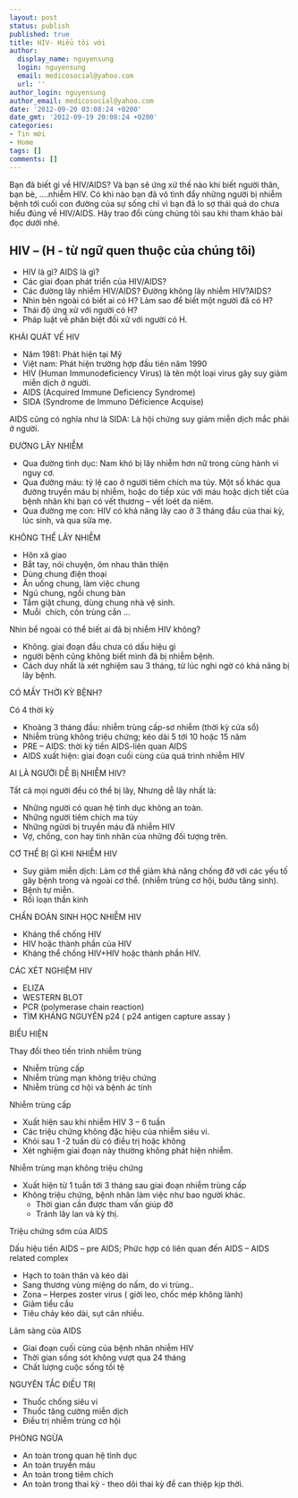 ```yaml
---
layout: post
status: publish
published: true
title: HIV- Hiểu tôi với
author:
  display_name: nguyensung
  login: nguyensung
  email: medicosocial@yahoo.com
  url: ''
author_login: nguyensung
author_email: medicosocial@yahoo.com
date: '2012-09-20 03:08:24 +0200'
date_gmt: '2012-09-19 20:08:24 +0200'
categories:
- Tin mới
- Home
tags: []
comments: []
---
```


Bạn đã biết gì về HIV/AIDS? Và bạn sẽ ứng xử thế nào khi biết người thân, bạn bè, ….nhiễm HIV. Có khi nào bạn đã vô tình đẩy những người bị nhiễm bệnh tới cuối con đường của sự sống chỉ vì bạn đã lo sợ thái quá do chưa hiểu đúng về HIV/AIDS. Hãy trao đổi cùng chúng tôi sau khi tham khảo bài đọc dưới nhé.

## HIV – (H - từ ngữ quen thuộc của chúng tôi)

- HIV là gì? AIDS là gì?
- Các giai đọan phát triển của HIV/AIDS?
- Các đường lây nhiểm HIV/AIDS? Đường không lây nhiễm HIV?AIDS?
- Nhìn bên ngoài có biết ai có H? Làm sao để biết một người đã có H?
- Thái độ ứng xử với người có H?
- Pháp luật về phân biệt đối xử với người có H.

KHÁI QUÁT VẾ HIV

- Năm 1981: Phát hiện tại Mỹ
- Việt nam: Phát hiện trường hợp đầu tiên năm 1990
- HIV (Human Immunodeficiency Virus) là tên một loại virus gây suy giảm miễn dịch ở người.
- AIDS (Acquired Immune Deficiency Syndrome)
- SIDA (Syndrome de Immuno Déficience Acquise)

AIDS cũng có nghĩa như là SIDA: Là hội chứng suy giảm miễn dịch mắc phải ở người.

ĐƯỜNG LÂY NHIỄM

- Qua đường tình dục: Nam khó bị lây nhiễm hơn nữ trong cùng hành vi nguy cơ.
- Qua đường máu: tỷ lệ cao ở người tiêm chích ma túy. Một số khác qua đường truyền máu bị nhiễm, hoặc do tiếp xúc với máu hoặc dịch tiết của bệnh nhân khi bạn có vết thương – vết loét da niêm.
- Qua đường mẹ con: HIV có khả năng lây cao ở 3 tháng đầu của thai kỳ, lúc sinh, và qua sữa mẹ.

KHÔNG THỂ LÂY NHIỄM

- Hôn xã giao
- Bắt tay, nói chuyện, ôm nhau thân thiện
- Dùng chung điện thoại
- Ăn uống chung, làm việc chung
- Ngủ chung, ngồi chung bàn
- Tắm giặt chung, dùng chung nhà vệ sinh.
- Muỗi  chích, côn trùng cắn …

Nhìn bề ngoài có thể biết ai đã bị nhiễm HIV không?

- Không. giai đoạn đầu chưa có dấu hiệu gì
- người bệnh cũng không biết mình đã bị nhiễm bệnh.
- Cách duy nhất là xét nghiệm sau 3 tháng, từ lúc nghi ngờ có khả năng bị lây bệnh. 

CÓ MẤY THỜI KỲ BỆNH?

Có 4 thời kỳ

- Khoảng 3 tháng đầu: nhiễm trùng cấp-sơ nhiễm (thời kỳ cửa sổ)
- Nhiễm trùng không triệu chứng; kéo dài 5 tới 10 hoặc 15 năm
- PRE – AIDS: thời kỳ tiền AIDS-liên quan AIDS
- AIDS xuất hiện: giai đoạn cuối cùng của quá trình nhiễm HIV

AI LÀ NGƯỜI DỄ Bị NHIỄM HIV?

Tất cả mọi người đều có thể bị lây, Nhưng dễ lây nhất là:

- Những người có quan hệ tình dục không an toàn.
- Những người tiêm chích ma túy
- Những ngừơi bị truyền máu đã nhiễm HIV
- Vợ, chồng, con hay tình nhân của những đối tượng trên. 

CƠ THỂ BỊ GÌ KHI NHIỄM HIV

- Suy giảm miễn dịch: Làm cơ thể giảm khả năng chống đỡ với các yếu tố gây bệnh trong và ngoài cơ thể. (nhiễm trùng cơ hội, bướu tăng sinh).
- Bệnh tự miễn.
- Rối loạn thần kinh

CHẨN ĐOÁN SINH HỌC NHIỄM HIV

- Kháng thể chống HIV
- HIV hoặc thành phần của HIV
- Kháng thể chống HIV+HIV hoặc thành phần HIV.

CÁC XÉT NGHIỆM HIV

- ELIZA
- WESTERN BLOT
- PCR (polymerase chain reaction)
- TÌM KHÁNG NGUYÊN p24 ( p24 antigen capture assay )

BIỂU HIỆN

Thay đổi theo tiến trình nhiễm trùng

- Nhiễm trùng cấp
- Nhiễm trùng mạn không triệu chứng
- Nhiễm trùng cơ hội và bệnh ác tính

Nhiễm trùng cấp

- Xuất hiện sau khi nhiễm HIV 3 – 6 tuần
- Các triệu chứng không đặc hiệu của nhiễm siêu vi.
- Khỏi sau 1 -2 tuần dù có điều trị hoặc không
- Xét nghiệm giai đoạn này thường không phát hiện nhiễm.

Nhiễm trùng mạn không triệu chứng

- Xuất hiện từ 1 tuần tới 3 tháng sau giai đoạn nhiễm trùng cấp
- Không triệu chứng, bệnh nhân làm việc như bao người khác.
	- Thời gian cần được tham vấn giúp đỡ
	- Tránh lây lan và kỳ thị.

Triệu chứng sớm của AIDS

Dấu hiệu tiền AIDS – pre AIDS; Phức hợp có liên quan đến AIDS – AIDS related complex

- Hạch to toàn thân và kéo dài
- Sang thương vùng miệng do nấm, do vi trùng..
- Zona – Herpes zoster virus ( giời leo, chốc mép không lành)
- Giảm tiểu cầu 
- Tiêu chảy kéo dài, sụt cân nhiều.

Lâm sàng của AIDS

- Giai đoạn cuối cùng của bệnh nhân nhiễm HIV
- Thời gian sống sót không vượt qua 24 tháng
- Chất lượng cuộc sống tồi tệ

NGUYÊN TẮC ĐIỀU TRỊ

- Thuốc chống siêu vi
- Thuốc tăng cường miễn dịch
- Điều trị nhiễm trùng cơ hội

PHÒNG NGỪA

- An toàn trong quan hệ tình dục
- An toàn truyền máu
- An toàn trong tiêm chích
- An toàn trong thai kỳ - theo dõi thai kỳ để can thiệp kịp thời.

